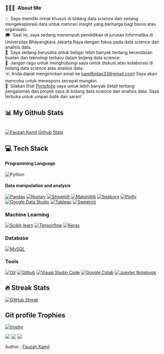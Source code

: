 ### 👨🏻‍💻 &nbsp;About Me

💡&nbsp; Saya memiliki minat khusus di bidang data science dan senang mengeksplorasi data untuk mencari insight yang berharga bagi bisnis atau organisasi. \
🎓 &nbsp;Saat ini, saya sedang menempuh pendidikan di jurusan Informatika di Universitas Bhayangkara Jakarta Raya dengan fokus pada data science dan analisis data. \
🌱 &nbsp;Saya sedang berusaha untuk belajar lebih banyak tentang kecerdasan buatan dan teknologi terbaru dalam bidang data science. \
💬 &nbsp;Jangan ragu untuk menghubungi saya untuk diskusi atau kolaborasi di bidang data science atau analisis data. \
✉️&nbsp;Anda dapat mengirimkan email ke kamilbotax33@gmail.com! Saya akan mencoba untuk merespons secepat mungkin. \
📄 &nbsp;Silakan lihat [Portofolio](https://www.datascienceportfol.io/fauzankamil) saya untuk lebih banyak detail tentang pengalaman dan proyek saya di bidang data science dan analisis data. Saya terbuka untuk umpan balik dan saran! 

## 📊 My Github Stats

<br/>
    <a href="https://github.com/Fauzan-Kamil/"><img alt="Fauzan Kamil Github Stats" src="https://github-readme-stats.vercel.app/api?username=Fauzan-Kamil&show_icons=true&count_private=true&theme=react&hide_border=true&bg_color=0D1117" /></a>

<br/>

## 💻 Tech Stack

#### Programming Language

![Python](https://img.shields.io/badge/Python-3776AB?style=for-the-badge&logo=python&logoColor=white)

#### Data manipulation and analysis

[![Pandas](https://img.shields.io/badge/Pandas-356?style=for-the-badge&logo=pandas&logoColor=white)](https://pandas.pydata.org/)
[![Numpy](https://img.shields.io/badge/Numpy-FFF?style=for-the-badge&logo=numpy&logoColor=blue)](https://numpy.org/)
[![Streamlit](https://img.shields.io/badge/Streamlit-FF4B4B?style=for-the-badge&logo=streamlit&logoColor=white)]()
[![Matplotlib](https://img.shields.io/badge/Matplotlib-white?style=for-the-badge&logo=https://matplotlib.org/&logoColor=blue)](https://matplotlib.org/)
[![Seaborn](https://img.shields.io/badge/Seaborn-blue?style=for-the-badge&logo=seaborn.pydata&logoColor=white)](https://seaborn.pydata.org/)
[![Plotly](https://img.shields.io/badge/Plotly-FFF?style=for-the-badge&logo=plotly&logoColor=blue)](https://plotly.com/)
[![Google Data Studio](https://img.shields.io/badge/Google%20Data%20Studio-FFF?style=for-the-badge&logo=google%20data%20studio&logoColor=blue)](https://datastudio.google.com/)
[![Tableau](https://img.shields.io/badge/Tableau-FFF?style=for-the-badge&logo=tableau&logoColor=blue)](https://www.tableau.com/)
[![Sweetviz](https://img.shields.io/badge/Sweetviz-FFF?style=for-the-badge&logo=sweetviz&logoColor=blue)](https://pypi.org/project/sweetviz/)

### Machine Learning

[![Scikit-learn](https://img.shields.io/badge/Scikit--learn-FFf?style=for-the-badge&logo=scikit-learn&logoColor=golden)](https://scikit-learn.org/stable/)
[![Tensorflow](https://img.shields.io/badge/Tensorflow-yellow?style=for-the-badge&logo=tensorflow&logoColor=white)](https://www.tensorflow.org/)
[![Keras](https://img.shields.io/badge/Keras-red?style=for-the-badge&logo=keras&logoColor=white)](https://keras.io/)

### Database

[![MySQL](https://img.shields.io/badge/MySQL-FFF?style=for-the-badge&logo=mysql&logoColor=blue)](https://www.mysql.com/)

### Tools

[![Git](https://img.shields.io/badge/Git-FFF?style=for-the-badge&logo=git&logoColor=red)](https://git-scm.com/)
[![Github](https://img.shields.io/badge/Github-black?style=for-the-badge&logo=github&logoColor=white)](https://github.com/Fauzan-Kamil)
[![Visual Studio Code](https://img.shields.io/badge/Visual%20Studio%20Code-0078d7.svg?style=for-the-badge&logo=visual-studio-code&logoColor=white)]()
[![Google Colab](https://img.shields.io/badge/Google%20Colab-black?style=for-the-badge&logo=google-colab&logoColor=golden)]()
[![Jupyter Notebook](https://img.shields.io/badge/Jupyter%20Notebook-white?style=for-the-badge&logo=jupyter&logoColor=golden)]()

## 🔥 Streak Stats

[![GitHub Streak](https://github-readme-streak-stats.herokuapp.com?user=Fauzan-Kamil&theme=blueberry&hide_border=true&date_format=M%20j%5B%2C%20Y%5D)](https://git.io/streak-stats)

## Git profile Trophies

[![trophy](https://github-profile-trophy.vercel.app/?username=Fauzan-Kamil&theme=onedark)](https://github.com/ryo-ma/github-profile-trophy)

<a href = "https://www.instagram.com/kamiilll3/"><img src="https://img.icons8.com/fluent/48/000000/instagram-new.png"/></a>
<a href = "https://www.linkedin.com/in/fauzan-kamil"><img src="https://img.icons8.com/fluent/48/000000/linkedin.png"/></a>
<a href = "https://www.linkedin.com/in/fauzan-kamil"><img src="![1679172163299](https://user-images.githubusercontent.com/73100062/235370012-f95f3116-6173-4fd5-b346-678609284e08.jpeg)
"/></a>

Author : [Fauzan Kamil](https://github.com/Fauzan-Kamil/)
